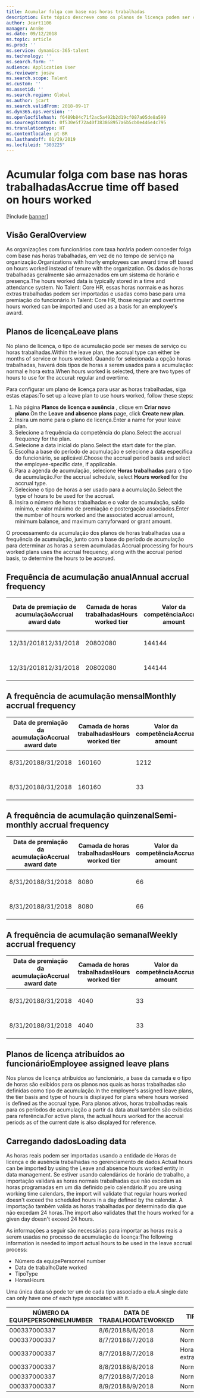 ```yaml
---
title: Acumular folga com base nas horas trabalhadas
description: Este tópico descreve como os planos de licença podem ser configurados para acumular folga com base nas horas trabalhadas.
author: Jcart1106
manager: AnnBe
ms.date: 09/12/2018
ms.topic: article
ms.prod: ''
ms.service: dynamics-365-talent
ms.technology: ''
ms.search.form: ''
audience: Application User
ms.reviewer: josaw
ms.search.scope: Talent
ms.custom: ''
ms.assetid: ''
ms.search.region: Global
ms.author: jcart
ms.search.validFrom: 2018-09-17
ms.dyn365.ops.version: ''
ms.openlocfilehash: f6489b84c71f2ac5a492b2d19cf087a05de8a599
ms.sourcegitcommit: 0f530e5f72a40f383868957a6b5cb0e446e4c795
ms.translationtype: HT
ms.contentlocale: pt-BR
ms.lasthandoff: 01/29/2019
ms.locfileid: "303225"
---
```

# <a name="accrue-time-off-based-on-hours-worked"></a><span data-ttu-id="a53a3-103">Acumular folga com base nas horas trabalhadas</span><span class="sxs-lookup"><span data-stu-id="a53a3-103">Accrue time off based on hours worked</span></span>

[!include [banner](includes/banner.md)]


## <a name="overview"></a><span data-ttu-id="a53a3-104">Visão Geral</span><span class="sxs-lookup"><span data-stu-id="a53a3-104">Overview</span></span>

<span data-ttu-id="a53a3-105">As organizações com funcionários com taxa horária podem conceder folga com base nas horas trabalhadas, em vez de no tempo de serviço na organização.</span><span class="sxs-lookup"><span data-stu-id="a53a3-105">Organizations with hourly employees can award time off based on hours worked instead of tenure with the organization.</span></span> <span data-ttu-id="a53a3-106">Os dados de horas trabalhadas geralmente são armazenados em um sistema de horário e presença.</span><span class="sxs-lookup"><span data-stu-id="a53a3-106">The hours worked data is typically stored in a time and attendance system.</span></span> <span data-ttu-id="a53a3-107">No Talent: Core HR, essas horas normais e as horas extras trabalhadas podem ser importadas e usadas como base para uma premiação do funcionário.</span><span class="sxs-lookup"><span data-stu-id="a53a3-107">In Talent: Core HR, those regular and overtime hours worked can be imported and used as a basis for an employee's award.</span></span>

## <a name="leave-plans"></a><span data-ttu-id="a53a3-108">Planos de licença</span><span class="sxs-lookup"><span data-stu-id="a53a3-108">Leave plans</span></span>

<span data-ttu-id="a53a3-109">No plano de licença, o tipo de acumulação pode ser meses de serviço ou horas trabalhadas.</span><span class="sxs-lookup"><span data-stu-id="a53a3-109">Within the leave plan, the accrual type can either be months of service or hours worked.</span></span> <span data-ttu-id="a53a3-110">Quando for selecionada a opção horas trabalhadas, haverá dois tipos de horas a serem usados para a acumulação: normal e hora extra.</span><span class="sxs-lookup"><span data-stu-id="a53a3-110">When hours worked is selected, there are two types of hours to use for the accural: regular and overtime.</span></span>

<span data-ttu-id="a53a3-111">Para configurar um plano de licença para usar as horas trabalhadas, siga estas etapas:</span><span class="sxs-lookup"><span data-stu-id="a53a3-111">To set up a leave plan to use hours worked, follow these steps:</span></span>

1. <span data-ttu-id="a53a3-112">Na página **Planos de licença e ausência** , clique em **Criar novo plano**.</span><span class="sxs-lookup"><span data-stu-id="a53a3-112">On the **Leave and absence plans** page, click **Create new plan**.</span></span>
2. <span data-ttu-id="a53a3-113">Insira um nome para o plano de licença.</span><span class="sxs-lookup"><span data-stu-id="a53a3-113">Enter a name for your leave plan.</span></span>
3. <span data-ttu-id="a53a3-114">Selecione a frequência da competência do plano.</span><span class="sxs-lookup"><span data-stu-id="a53a3-114">Select the accrual frequency for the plan.</span></span>
5. <span data-ttu-id="a53a3-115">Selecione a data inicial do plano.</span><span class="sxs-lookup"><span data-stu-id="a53a3-115">Select the start date for the plan.</span></span>
6. <span data-ttu-id="a53a3-116">Escolha a base do período de acumulação e selecione a data específica do funcionário, se aplicável.</span><span class="sxs-lookup"><span data-stu-id="a53a3-116">Choose the accrual period basis and select the employee-specific date, if applicable.</span></span>
7. <span data-ttu-id="a53a3-117">Para a agenda de acumulação, selecione **Horas trabalhadas** para o tipo de acumulação.</span><span class="sxs-lookup"><span data-stu-id="a53a3-117">For the accrual schedule, select **Hours worked** for the accrual type.</span></span>
8. <span data-ttu-id="a53a3-118">Selecione o tipo de horas a ser usado para a acumulação.</span><span class="sxs-lookup"><span data-stu-id="a53a3-118">Select the type of hours to be used for the accrual.</span></span>
9. <span data-ttu-id="a53a3-119">Insira o número de horas trabalhadas e o valor de acumulação, saldo mínimo, e valor máximo de premiação e postergação associados.</span><span class="sxs-lookup"><span data-stu-id="a53a3-119">Enter the number of hours worked and the associated accrual amount, minimum balance, and maximum carryforward or grant amount.</span></span>

<span data-ttu-id="a53a3-120">O processamento da acumulação dos planos de horas trabalhadas usa a frequência de acumulação, junto com a base do período de acumulação para determinar as horas a serem acumuladas.</span><span class="sxs-lookup"><span data-stu-id="a53a3-120">Accrual processing for hours worked plans uses the accrual frequency, along with the accrual period basis, to determine the hours to be accrued.</span></span>

## <a name="annual-accrual-frequency"></a><span data-ttu-id="a53a3-121">Frequência de acumulação anual</span><span class="sxs-lookup"><span data-stu-id="a53a3-121">Annual accrual frequency</span></span>

| <span data-ttu-id="a53a3-122">Data de premiação de acumulação</span><span class="sxs-lookup"><span data-stu-id="a53a3-122">Accrual award date</span></span>    | <span data-ttu-id="a53a3-123">Camada de horas trabalhadas</span><span class="sxs-lookup"><span data-stu-id="a53a3-123">Hours worked tier</span></span>    | <span data-ttu-id="a53a3-124">Valor da competência</span><span class="sxs-lookup"><span data-stu-id="a53a3-124">Accrual amount</span></span>        | <span data-ttu-id="a53a3-125">Datas de horas trabalhadas</span><span class="sxs-lookup"><span data-stu-id="a53a3-125">Hours worked dates</span></span>   | <span data-ttu-id="a53a3-126">Valores reais de horas trabalhadas</span><span class="sxs-lookup"><span data-stu-id="a53a3-126">Hours worked actuals</span></span>| <span data-ttu-id="a53a3-127">Prêmio</span><span class="sxs-lookup"><span data-stu-id="a53a3-127">Award</span></span>               |
| --------------------- | -------------------- | --------------------- | -------------------- |-------------------- |-------------------- |
| <span data-ttu-id="a53a3-128">12/31/2018</span><span class="sxs-lookup"><span data-stu-id="a53a3-128">12/31/2018</span></span>            | <span data-ttu-id="a53a3-129">2080</span><span class="sxs-lookup"><span data-stu-id="a53a3-129">2080</span></span>                 | <span data-ttu-id="a53a3-130">144</span><span class="sxs-lookup"><span data-stu-id="a53a3-130">144</span></span>                   | <span data-ttu-id="a53a3-131">1/1/2018-31/12/2018</span><span class="sxs-lookup"><span data-stu-id="a53a3-131">1/1/2018-12/31/2018</span></span>  | <span data-ttu-id="a53a3-132">2085</span><span class="sxs-lookup"><span data-stu-id="a53a3-132">2085</span></span>                | <span data-ttu-id="a53a3-133">144</span><span class="sxs-lookup"><span data-stu-id="a53a3-133">144</span></span>                 |        
| <span data-ttu-id="a53a3-134">12/31/2018</span><span class="sxs-lookup"><span data-stu-id="a53a3-134">12/31/2018</span></span>            | <span data-ttu-id="a53a3-135">2080</span><span class="sxs-lookup"><span data-stu-id="a53a3-135">2080</span></span>                 | <span data-ttu-id="a53a3-136">144</span><span class="sxs-lookup"><span data-stu-id="a53a3-136">144</span></span>                   | <span data-ttu-id="a53a3-137">1/1/2018-31/12/2018</span><span class="sxs-lookup"><span data-stu-id="a53a3-137">1/1/2018-12/31/2018</span></span>  | <span data-ttu-id="a53a3-138">2000</span><span class="sxs-lookup"><span data-stu-id="a53a3-138">2000</span></span>                | <span data-ttu-id="a53a3-139">0</span><span class="sxs-lookup"><span data-stu-id="a53a3-139">0</span></span>                 |


## <a name="monthly-accrual-frequency"></a><span data-ttu-id="a53a3-140">A frequência de acumulação mensal</span><span class="sxs-lookup"><span data-stu-id="a53a3-140">Monthly accrual frequency</span></span>

| <span data-ttu-id="a53a3-141">Data de premiação da acumulação</span><span class="sxs-lookup"><span data-stu-id="a53a3-141">Accrual award date</span></span>    | <span data-ttu-id="a53a3-142">Camada de horas trabalhadas</span><span class="sxs-lookup"><span data-stu-id="a53a3-142">Hours worked tier</span></span>    | <span data-ttu-id="a53a3-143">Valor da competência</span><span class="sxs-lookup"><span data-stu-id="a53a3-143">Accrual amount</span></span>        | <span data-ttu-id="a53a3-144">Datas de horas trabalhadas</span><span class="sxs-lookup"><span data-stu-id="a53a3-144">Hours worked dates</span></span>   | <span data-ttu-id="a53a3-145">Valores reais de horas trabalhadas</span><span class="sxs-lookup"><span data-stu-id="a53a3-145">Hours worked actuals</span></span>| <span data-ttu-id="a53a3-146">Prêmio</span><span class="sxs-lookup"><span data-stu-id="a53a3-146">Award</span></span>               |
| --------------------- | -------------------- | --------------------- | -------------------- |-------------------- |-------------------- |
| <span data-ttu-id="a53a3-147">8/31/2018</span><span class="sxs-lookup"><span data-stu-id="a53a3-147">8/31/2018</span></span>             | <span data-ttu-id="a53a3-148">160</span><span class="sxs-lookup"><span data-stu-id="a53a3-148">160</span></span>                  | <span data-ttu-id="a53a3-149">12</span><span class="sxs-lookup"><span data-stu-id="a53a3-149">12</span></span>                    | <span data-ttu-id="a53a3-150">8/1/2018-31/8/2018</span><span class="sxs-lookup"><span data-stu-id="a53a3-150">8/1/2018-8/31/2018</span></span>   | <span data-ttu-id="a53a3-151">184</span><span class="sxs-lookup"><span data-stu-id="a53a3-151">184</span></span>                 | <span data-ttu-id="a53a3-152">12</span><span class="sxs-lookup"><span data-stu-id="a53a3-152">12</span></span>                  |        
| <span data-ttu-id="a53a3-153">8/31/2018</span><span class="sxs-lookup"><span data-stu-id="a53a3-153">8/31/2018</span></span>             | <span data-ttu-id="a53a3-154">160</span><span class="sxs-lookup"><span data-stu-id="a53a3-154">160</span></span>                  | <span data-ttu-id="a53a3-155">3</span><span class="sxs-lookup"><span data-stu-id="a53a3-155">3</span></span>                     | <span data-ttu-id="a53a3-156">8/1/2018-31/8/2018</span><span class="sxs-lookup"><span data-stu-id="a53a3-156">8/1/2018-8/31/2018</span></span>   | <span data-ttu-id="a53a3-157">184</span><span class="sxs-lookup"><span data-stu-id="a53a3-157">184</span></span>                 | <span data-ttu-id="a53a3-158">3</span><span class="sxs-lookup"><span data-stu-id="a53a3-158">3</span></span>                   |

## <a name="semi-monthly-accrual-frequency"></a><span data-ttu-id="a53a3-159">A frequência de acumulação quinzenal</span><span class="sxs-lookup"><span data-stu-id="a53a3-159">Semi-monthly accrual frequency</span></span>

| <span data-ttu-id="a53a3-160">Data de premiação da acumulação</span><span class="sxs-lookup"><span data-stu-id="a53a3-160">Accrual award date</span></span>    | <span data-ttu-id="a53a3-161">Camada de horas trabalhadas</span><span class="sxs-lookup"><span data-stu-id="a53a3-161">Hours worked tier</span></span>    | <span data-ttu-id="a53a3-162">Valor da competência</span><span class="sxs-lookup"><span data-stu-id="a53a3-162">Accrual amount</span></span>        | <span data-ttu-id="a53a3-163">Datas de horas trabalhadas</span><span class="sxs-lookup"><span data-stu-id="a53a3-163">Hours worked dates</span></span>   | <span data-ttu-id="a53a3-164">Valores reais de horas trabalhadas</span><span class="sxs-lookup"><span data-stu-id="a53a3-164">Hours worked actuals</span></span>| <span data-ttu-id="a53a3-165">Prêmio</span><span class="sxs-lookup"><span data-stu-id="a53a3-165">Award</span></span>               |
| --------------------- | -------------------- | --------------------- | -------------------- |-------------------- |-------------------- |
| <span data-ttu-id="a53a3-166">8/31/2018</span><span class="sxs-lookup"><span data-stu-id="a53a3-166">8/31/2018</span></span>             | <span data-ttu-id="a53a3-167">80</span><span class="sxs-lookup"><span data-stu-id="a53a3-167">80</span></span>                   | <span data-ttu-id="a53a3-168">6</span><span class="sxs-lookup"><span data-stu-id="a53a3-168">6</span></span>                     | <span data-ttu-id="a53a3-169">8/16/2018-31/8/2018</span><span class="sxs-lookup"><span data-stu-id="a53a3-169">8/16/2018-8/31/2018</span></span>  | <span data-ttu-id="a53a3-170">81</span><span class="sxs-lookup"><span data-stu-id="a53a3-170">81</span></span>                  | <span data-ttu-id="a53a3-171">6</span><span class="sxs-lookup"><span data-stu-id="a53a3-171">6</span></span>                  |        
| <span data-ttu-id="a53a3-172">8/31/2018</span><span class="sxs-lookup"><span data-stu-id="a53a3-172">8/31/2018</span></span>             | <span data-ttu-id="a53a3-173">80</span><span class="sxs-lookup"><span data-stu-id="a53a3-173">80</span></span>                   | <span data-ttu-id="a53a3-174">6</span><span class="sxs-lookup"><span data-stu-id="a53a3-174">6</span></span>                     | <span data-ttu-id="a53a3-175">8/16/2018-31/8/2018</span><span class="sxs-lookup"><span data-stu-id="a53a3-175">8/16/2018-8/31/2018</span></span>  | <span data-ttu-id="a53a3-176">75</span><span class="sxs-lookup"><span data-stu-id="a53a3-176">75</span></span>                  | <span data-ttu-id="a53a3-177">0</span><span class="sxs-lookup"><span data-stu-id="a53a3-177">0</span></span>                   |

## <a name="weekly-accrual-frequency"></a><span data-ttu-id="a53a3-178">A frequência de acumulação semanal</span><span class="sxs-lookup"><span data-stu-id="a53a3-178">Weekly accrual frequency</span></span>

| <span data-ttu-id="a53a3-179">Data de premiação da acumulação</span><span class="sxs-lookup"><span data-stu-id="a53a3-179">Accrual award date</span></span>    | <span data-ttu-id="a53a3-180">Camada de horas trabalhadas</span><span class="sxs-lookup"><span data-stu-id="a53a3-180">Hours worked tier</span></span>    | <span data-ttu-id="a53a3-181">Valor da competência</span><span class="sxs-lookup"><span data-stu-id="a53a3-181">Accrual amount</span></span>        | <span data-ttu-id="a53a3-182">Datas de horas trabalhadas</span><span class="sxs-lookup"><span data-stu-id="a53a3-182">Hours worked dates</span></span>   | <span data-ttu-id="a53a3-183">Valores reais de horas trabalhadas</span><span class="sxs-lookup"><span data-stu-id="a53a3-183">Hours worked actuals</span></span>| <span data-ttu-id="a53a3-184">Prêmio</span><span class="sxs-lookup"><span data-stu-id="a53a3-184">Award</span></span>               |
| --------------------- | -------------------- | --------------------- | -------------------- |-------------------- |-------------------- |
| <span data-ttu-id="a53a3-185">8/31/2018</span><span class="sxs-lookup"><span data-stu-id="a53a3-185">8/31/2018</span></span>             | <span data-ttu-id="a53a3-186">40</span><span class="sxs-lookup"><span data-stu-id="a53a3-186">40</span></span>                   | <span data-ttu-id="a53a3-187">3</span><span class="sxs-lookup"><span data-stu-id="a53a3-187">3</span></span>                     | <span data-ttu-id="a53a3-188">8/27/2018-31/8/2018</span><span class="sxs-lookup"><span data-stu-id="a53a3-188">8/27/2018-8/31/2018</span></span>  | <span data-ttu-id="a53a3-189">42</span><span class="sxs-lookup"><span data-stu-id="a53a3-189">42</span></span>                  | <span data-ttu-id="a53a3-190">3</span><span class="sxs-lookup"><span data-stu-id="a53a3-190">3</span></span>                  |        
| <span data-ttu-id="a53a3-191">8/31/2018</span><span class="sxs-lookup"><span data-stu-id="a53a3-191">8/31/2018</span></span>             | <span data-ttu-id="a53a3-192">40</span><span class="sxs-lookup"><span data-stu-id="a53a3-192">40</span></span>                   | <span data-ttu-id="a53a3-193">3</span><span class="sxs-lookup"><span data-stu-id="a53a3-193">3</span></span>                     | <span data-ttu-id="a53a3-194">8/27/2018-31/8/2018</span><span class="sxs-lookup"><span data-stu-id="a53a3-194">8/27/2018-8/31/2018</span></span>  | <span data-ttu-id="a53a3-195">35</span><span class="sxs-lookup"><span data-stu-id="a53a3-195">35</span></span>                  | <span data-ttu-id="a53a3-196">0</span><span class="sxs-lookup"><span data-stu-id="a53a3-196">0</span></span>                   |

## <a name="employee-assigned-leave-plans"></a><span data-ttu-id="a53a3-197">Planos de licença atribuídos ao funcionário</span><span class="sxs-lookup"><span data-stu-id="a53a3-197">Employee assigned leave plans</span></span>

<span data-ttu-id="a53a3-198">Nos planos de licença atribuídos ao funcionário, a base da camada e o tipo de horas são exibidos para os planos nos quais as horas trabalhadas são definidas como tipo de acumulação.</span><span class="sxs-lookup"><span data-stu-id="a53a3-198">In the employee's assigned leave plans, the tier basis and type of hours is displayed for plans where hours worked is defined as the accrual type.</span></span> <span data-ttu-id="a53a3-199">Para planos ativos, horas trabalhadas reais para os períodos de acumulação a partir da data atual também são exibidas para referência.</span><span class="sxs-lookup"><span data-stu-id="a53a3-199">For active plans, the actual hours worked for the accrual periods as of the current date is also displayed for reference.</span></span> 

## <a name="loading-data"></a><span data-ttu-id="a53a3-200">Carregando dados</span><span class="sxs-lookup"><span data-stu-id="a53a3-200">Loading data</span></span>

<span data-ttu-id="a53a3-201">As horas reais podem ser importadas usando a entidade de Horas de licença e de ausência trabalhadas no gerenciamento de dados.</span><span class="sxs-lookup"><span data-stu-id="a53a3-201">Actual hours can be imported by using the Leave and absence hours worked entity in data management.</span></span> <span data-ttu-id="a53a3-202">Se estiver usando calendários de horário de trabalho, a importação validará as horas normais trabalhadas que não excedam as horas programadas em um dia definido pelo calendário.</span><span class="sxs-lookup"><span data-stu-id="a53a3-202">If you are using working time calendars, the import will validate that regular hours worked doesn't exceed the scheduled hours in a day defined by the calendar.</span></span> <span data-ttu-id="a53a3-203">A importação também valida as horas trabalhadas por determinado dia que não excedam 24 horas.</span><span class="sxs-lookup"><span data-stu-id="a53a3-203">The import also validates that the hours worked for a given day doesn't exceed 24 hours.</span></span> 

<span data-ttu-id="a53a3-204">As informações a seguir são necessárias para importar as horas reais a serem usadas no processo de acumulação de licença:</span><span class="sxs-lookup"><span data-stu-id="a53a3-204">The following information is needed to import actual hours to be used in the leave accrual process:</span></span>

+ <span data-ttu-id="a53a3-205">Número da equipe</span><span class="sxs-lookup"><span data-stu-id="a53a3-205">Personnel number</span></span> 
+ <span data-ttu-id="a53a3-206">Data de trabalho</span><span class="sxs-lookup"><span data-stu-id="a53a3-206">Date worked</span></span>
+ <span data-ttu-id="a53a3-207">Tipo</span><span class="sxs-lookup"><span data-stu-id="a53a3-207">Type</span></span>
+ <span data-ttu-id="a53a3-208">Horas</span><span class="sxs-lookup"><span data-stu-id="a53a3-208">Hours</span></span>

<span data-ttu-id="a53a3-209">Uma única data só pode ter um de cada tipo associado a ela.</span><span class="sxs-lookup"><span data-stu-id="a53a3-209">A single date can only have one of each type associated with it.</span></span>

| <span data-ttu-id="a53a3-210">NÚMERO DA EQUIPE</span><span class="sxs-lookup"><span data-stu-id="a53a3-210">PERSONNELNUMBER</span></span>       | <span data-ttu-id="a53a3-211">DATA DE TRABALHO</span><span class="sxs-lookup"><span data-stu-id="a53a3-211">DATEWORKED</span></span>           | <span data-ttu-id="a53a3-212">TIPO</span><span class="sxs-lookup"><span data-stu-id="a53a3-212">TYPE</span></span>                  | <span data-ttu-id="a53a3-213">HORAS</span><span class="sxs-lookup"><span data-stu-id="a53a3-213">HOURS</span></span>                |
| --------------------- | -------------------- | --------------------- | -------------------- |
| <span data-ttu-id="a53a3-214">000337</span><span class="sxs-lookup"><span data-stu-id="a53a3-214">000337</span></span>                | <span data-ttu-id="a53a3-215">8/6/2018</span><span class="sxs-lookup"><span data-stu-id="a53a3-215">8/6/2018</span></span>             | <span data-ttu-id="a53a3-216">Normal</span><span class="sxs-lookup"><span data-stu-id="a53a3-216">Regular</span></span>               | <span data-ttu-id="a53a3-217">8</span><span class="sxs-lookup"><span data-stu-id="a53a3-217">8</span></span>                    |       
| <span data-ttu-id="a53a3-218">000337</span><span class="sxs-lookup"><span data-stu-id="a53a3-218">000337</span></span>                | <span data-ttu-id="a53a3-219">8/7/2018</span><span class="sxs-lookup"><span data-stu-id="a53a3-219">8/7/2018</span></span>             | <span data-ttu-id="a53a3-220">Normal</span><span class="sxs-lookup"><span data-stu-id="a53a3-220">Regular</span></span>               | <span data-ttu-id="a53a3-221">8</span><span class="sxs-lookup"><span data-stu-id="a53a3-221">8</span></span>                    |
| <span data-ttu-id="a53a3-222">000337</span><span class="sxs-lookup"><span data-stu-id="a53a3-222">000337</span></span>                | <span data-ttu-id="a53a3-223">8/7/2018</span><span class="sxs-lookup"><span data-stu-id="a53a3-223">8/7/2018</span></span>             | <span data-ttu-id="a53a3-224">Hora extra</span><span class="sxs-lookup"><span data-stu-id="a53a3-224">Overtime</span></span>              | <span data-ttu-id="a53a3-225">3</span><span class="sxs-lookup"><span data-stu-id="a53a3-225">3</span></span>                    |
| <span data-ttu-id="a53a3-226">000337</span><span class="sxs-lookup"><span data-stu-id="a53a3-226">000337</span></span>                | <span data-ttu-id="a53a3-227">8/8/2018</span><span class="sxs-lookup"><span data-stu-id="a53a3-227">8/8/2018</span></span>             | <span data-ttu-id="a53a3-228">Normal</span><span class="sxs-lookup"><span data-stu-id="a53a3-228">Regular</span></span>               | <span data-ttu-id="a53a3-229">8</span><span class="sxs-lookup"><span data-stu-id="a53a3-229">8</span></span>                    |
| <span data-ttu-id="a53a3-230">000337</span><span class="sxs-lookup"><span data-stu-id="a53a3-230">000337</span></span>                | <span data-ttu-id="a53a3-231">8/7/2018</span><span class="sxs-lookup"><span data-stu-id="a53a3-231">8/7/2018</span></span>             | <span data-ttu-id="a53a3-232">Normal</span><span class="sxs-lookup"><span data-stu-id="a53a3-232">Regular</span></span>               | <span data-ttu-id="a53a3-233">8</span><span class="sxs-lookup"><span data-stu-id="a53a3-233">8</span></span>                    |
| <span data-ttu-id="a53a3-234">000337</span><span class="sxs-lookup"><span data-stu-id="a53a3-234">000337</span></span>                | <span data-ttu-id="a53a3-235">8/9/2018</span><span class="sxs-lookup"><span data-stu-id="a53a3-235">8/9/2018</span></span>             | <span data-ttu-id="a53a3-236">Normal</span><span class="sxs-lookup"><span data-stu-id="a53a3-236">Regular</span></span>               | <span data-ttu-id="a53a3-237">8</span><span class="sxs-lookup"><span data-stu-id="a53a3-237">8</span></span>                    |
